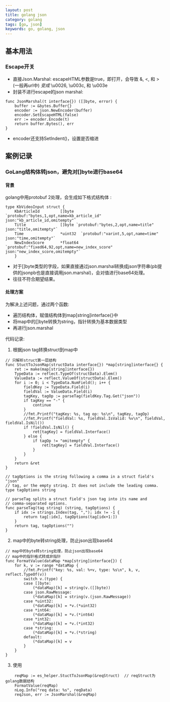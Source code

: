 ```yaml
---
layout: post
title: golang json
category: golang
tags: [go, json]
keywords: go, golang, json
---
```


## 基本用法
### Escape开关
- 直接Json.Marshal: escapeHTML参数是true，即打开，会导致 &, <, 和 > (一般再url中) _变成_ \u0026, \u003c, 和 \u003e
- 封装不进行escape的json marshal: 
```
func JsonMarshal(t interface{}) ([]byte, error) {
    buffer := &bytes.Buffer{}
    encoder := json.NewEncoder(buffer)
    encoder.SetEscapeHTML(false)
    err := encoder.Encode(t)
    return buffer.Bytes(), err
}
```
- encoder还支持SetIndent()，设置是否缩进

## 案例记录
### GoLang结构体转json，避免对[]byte进行base64
#### 背景
golang中用protobuf 2处理，会生成如下格式结构体 :
```
type KbVideoInput struct {
	KbArticleId         []byte `protobuf:"bytes,1,opt,name=kb_article_id" json:"kb_article_id,omitempty"`
	Title               []byte `protobuf:"bytes,2,opt,name=title" json:"title,omitempty"`
	Time                *uint32  `protobuf:"varint,5,opt,name=time" json:"time,omitempty"`
	NewIndexScore       *float64        `protobuf:"fixed64,92,opt,name=new_index_score" json:"new_index_score,omitempty"`
	}
```
- 对于[]byte类型的字段，如果直接通过json.marshal转换成json字符串(pb提供的jsonpb也是直接调用json.marshal)，会对值进行base64处理。
- 往往不符合期望结果。

#### 处理方案
为解决上述问题，通过两个函数: 
- 遍历结构体，赋值结构体到map[string]interface{}中
- 将map中的[]byte转换为string，指针转换为基本数据类型
- 再进行json.marshal

代码记录:
1. 根据json tag转换struct到map中

```
// 只解析struct第一层结构
func StuctToJsonMap(structData interface{}) *map[string]interface{} {
    ret := make(map[string]interface{})
    TypeData := reflect.TypeOf(structData).Elem()
    ValueData := reflect.ValueOf(structData).Elem()
    for i := 0; i < TypeData.NumField(); i++ {
        fieldKey := TypeData.Field(i)
        fieldVal := ValueData.Field(i)
        tagKey, tagOp := parseTag(fieldKey.Tag.Get("json"))
        if tagKey == "-" {
            continue
        }
        //fmt.Printf("tagKey: %s, tag op: %s\n", tagKey, tagOp)
        //fmt.Printf("fieldVal: %s, fieldVal.IsValid: %v\n", fieldVal, fieldVal.IsNil())
        if !fieldVal.IsNil() {
            ret[tagKey] = fieldVal.Interface()
        } else {
            if tagOp != "omitempty" {
                ret[tagKey] = fieldVal.Interface()
            }
        }
    }
    return &ret
}

// tagOptions is the string following a comma in a struct field's "json"
// tag, or the empty string. It does not include the leading comma.
type tagOptions string

// parseTag splits a struct field's json tag into its name and
// comma-separated options.
func parseTag(tag string) (string, tagOptions) {
    if idx := strings.Index(tag, ","); idx != -1 {
        return tag[:idx], tagOptions(tag[idx+1:])
    }
    return tag, tagOptions("")
}
```

2. map中的byte转string处理，防止json出现base64

```
// map中的byte转string处理，防止json出现base64
// map中的指针格式转成非指针
func FormatValue(dataMap *map[string]interface{}) {
    for k, v := range *dataMap {
        //fmt.Printf("key: %s, val: %+v, type: %s\n", k, v, reflect.TypeOf(v))
        switch v.(type) {
        case []byte:
            (*dataMap)[k] = string(v.([]byte))
        case json.RawMessage:
            (*dataMap)[k] = string(v.(json.RawMessage))
        case *uint32:
            (*dataMap)[k] = *v.(*uint32)
        case *int64:
            (*dataMap)[k] = *v.(*int64)
        case *int32:
            (*dataMap)[k] = *v.(*int32)
        case *string:
            (*dataMap)[k] = *v.(*string)
        default:
            (*dataMap)[k] = v
        }
    }
}
```

3. 使用

```
    reqMap := es_helper.StuctToJsonMap(&reqStruct)  // reqStruct为golang数据结构
    FormatValue(reqMap)
    nLog.Info("req data: %s", reqData)
    reqJson, err := JsonMarshal(&reqMap)
```